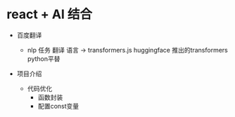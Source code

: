 # react + AI  结合

- 百度翻译
    - nlp   任务    翻译
        语言 -> transformers.js huggingface 推出的transformers python平替

- 项目介绍
    - 代码优化
        - 函数封装
        - 配置const变量